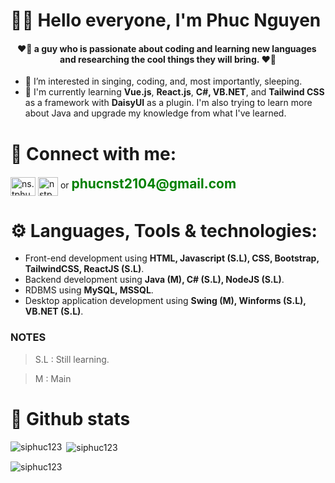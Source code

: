 # 👋🏼 Hello everyone, I'm Phuc Nguyen
<h4 align="center">❤️‍🔥 a guy who is passionate about coding and learning new languages ​​and researching the cool things they will bring. ❤️‍🔥</h4>

- 👀 I’m interested in singing, coding, and, most importantly, sleeping.
- 🌱 I'm currently learning <b>Vue.js</b>, <b>React.js</b>, <b>C#, VB.NET</b>, and <b>Tailwind CSS</b> as a framework with <b>DaisyUI</b> as a plugin. I'm also trying to learn more about Java and upgrade my knowledge from what I've learned.

# 🔗 Connect with me:
<p align="left">
<a href="https://instagram.com/ns.tphuc" target="blank"><img align="center" src="https://raw.githubusercontent.com/rahuldkjain/github-profile-readme-generator/master/src/images/icons/Social/instagram.svg" alt="ns.tphuc" height="30" width="40" /></a>
<a href="https://www.linkedin.com/in/ph%C3%BAc-nguy%E1%BB%85n-s%C4%A9-tr%E1%BB%8Dng-b3488628a/" target="blank"><img align="center" src="https://upload.wikimedia.org/wikipedia/commons/thumb/8/81/LinkedIn_icon.svg/2048px-LinkedIn_icon.svg.png" alt="nstp" height="30" width="32" /></a>
or <b style="color: green; font-size: 150%;">phucnst2104@gmail.com</b>
</p>

# ⚙️ Languages, Tools & technologies:

- Front-end development using **HTML, Javascript (S.L), CSS, Bootstrap, TailwindCSS, ReactJS (S.L)**.
- Backend development using **Java (M), C# (S.L), NodeJS (S.L)**.
- RDBMS using **MySQL, MSSQL**.
- Desktop application development using **Swing (M), Winforms (S.L), VB.NET (S.L)**.

### NOTES

> S.L : Still learning.

> M : Main

# 🦾 Github stats

<p><img align="left" src="https://github-readme-stats.vercel.app/api/top-langs?username=siphuc123&show_icons=true&locale=en&layout=compact" alt="siphuc123" /></p>

<p>&nbsp;<img align="center" src="https://github-readme-stats.vercel.app/api?username=siphuc123&show_icons=true&locale=en" alt="siphuc123" /></p>

<p><img align="center" src="https://github-readme-streak-stats.herokuapp.com/?user=siphuc123&" alt="siphuc123" /></p>


